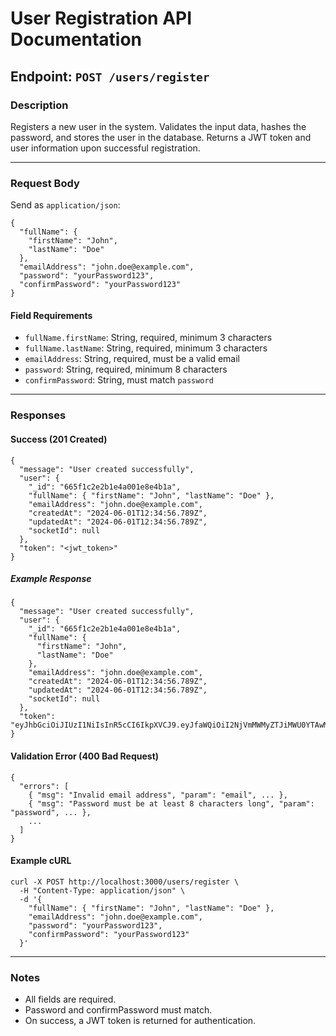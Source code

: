 # User Registration API Documentation

## Endpoint: `POST /users/register`

### Description
Registers a new user in the system. Validates the input data, hashes the password, and stores the user in the database. Returns a JWT token and user information upon successful registration.

---

### Request Body
Send as `application/json`:

```
{
  "fullName": {
    "firstName": "John",
    "lastName": "Doe"
  },
  "emailAddress": "john.doe@example.com",
  "password": "yourPassword123",
  "confirmPassword": "yourPassword123"
}
```

#### Field Requirements
- `fullName.firstName`: String, required, minimum 3 characters
- `fullName.lastName`: String, required, minimum 3 characters
- `emailAddress`: String, required, must be a valid email
- `password`: String, required, minimum 8 characters
- `confirmPassword`: String, must match `password`

---

### Responses

#### Success (201 Created)
```
{
  "message": "User created successfully",
  "user": {
    "_id": "665f1c2e2b1e4a001e8e4b1a",
    "fullName": { "firstName": "John", "lastName": "Doe" },
    "emailAddress": "john.doe@example.com",
    "createdAt": "2024-06-01T12:34:56.789Z",
    "updatedAt": "2024-06-01T12:34:56.789Z",
    "socketId": null
  },
  "token": "<jwt_token>"
}
```

##### Example Response
```
{
  "message": "User created successfully",
  "user": {
    "_id": "665f1c2e2b1e4a001e8e4b1a",
    "fullName": {
      "firstName": "John",
      "lastName": "Doe"
    },
    "emailAddress": "john.doe@example.com",
    "createdAt": "2024-06-01T12:34:56.789Z",
    "updatedAt": "2024-06-01T12:34:56.789Z",
    "socketId": null
  },
  "token": "eyJhbGciOiJIUzI1NiIsInR5cCI6IkpXVCJ9.eyJfaWQiOiI2NjVmMWMyZTJiMWU0YTAwMWU4ZTRiMWEiLCJpYXQiOjE3MTcyMzg5OTYsImV4cCI6MTcxNzI0MjU5Nn0.abc123def456ghi789jkl"
}
```

#### Validation Error (400 Bad Request)
```
{
  "errors": [
    { "msg": "Invalid email address", "param": "email", ... },
    { "msg": "Password must be at least 8 characters long", "param": "password", ... },
    ...
  ]
}
```

#### Example cURL
```
curl -X POST http://localhost:3000/users/register \
  -H "Content-Type: application/json" \
  -d '{
    "fullName": { "firstName": "John", "lastName": "Doe" },
    "emailAddress": "john.doe@example.com",
    "password": "yourPassword123",
    "confirmPassword": "yourPassword123"
  }'
```

---

### Notes
- All fields are required.
- Password and confirmPassword must match.
- On success, a JWT token is returned for authentication. 